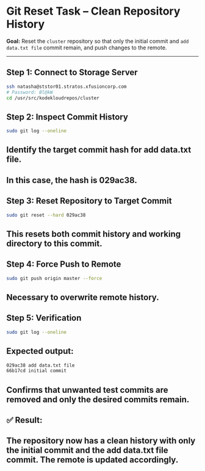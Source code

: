 # Git Reset Task – Clean Repository History

**Goal:** Reset the `cluster` repository so that only the initial commit and `add data.txt file` commit remain, and push changes to the remote.

---

## Step 1: Connect to Storage Server
```bash
ssh natasha@ststor01.stratos.xfusioncorp.com
# Password: Bl@kW
cd /usr/src/kodekloudrepos/cluster
```
## Step 2: Inspect Commit History
```bash
sudo git log --oneline
```

## Identify the target commit hash for add data.txt file.

## In this case, the hash is 029ac38.

## Step 3: Reset Repository to Target Commit
```bash
sudo git reset --hard 029ac38
```

## This resets both commit history and working directory to this commit.

## Step 4: Force Push to Remote
```bash
sudo git push origin master --force
```

## Necessary to overwrite remote history.

## Step 5: Verification
```bash
sudo git log --oneline
```

## Expected output:
```bash
029ac38 add data.txt file
66b17cd initial commit
```
## Confirms that unwanted test commits are removed and only the desired commits remain.

## ✅ Result:
## The repository now has a clean history with only the initial commit and the add data.txt file commit. The remote is updated accordingly.
